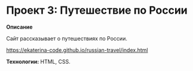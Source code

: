 # Проект 3: Путешествие по России

**Описание**

Сайт рассказывает о путешествиях по России. 

https://ekaterina-code.github.io/russian-travel/index.html

**Технологии:** HTML, CSS.
